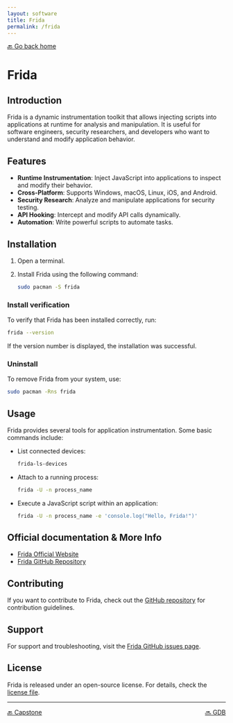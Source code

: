 ```yaml
---
layout: software
title: Frida
permalink: /frida
---
```


[🔙 Go back home](/OwlArchRepo/)

# Frida

## Introduction
Frida is a dynamic instrumentation toolkit that allows injecting scripts into applications at runtime for analysis and manipulation. It is useful for software engineers, security researchers, and developers who want to understand and modify application behavior.

## Features

- **Runtime Instrumentation**: Inject JavaScript into applications to inspect and modify their behavior.
- **Cross-Platform**: Supports Windows, macOS, Linux, iOS, and Android.
- **Security Research**: Analyze and manipulate applications for security testing.
- **API Hooking**: Intercept and modify API calls dynamically.
- **Automation**: Write powerful scripts to automate tasks.

## Installation

1. Open a terminal.
2. Install Frida using the following command:

   ```sh
   sudo pacman -S frida
   ```

### Install verification
To verify that Frida has been installed correctly, run:

   ```sh
   frida --version
   ```

If the version number is displayed, the installation was successful.

### Uninstall
To remove Frida from your system, use:

   ```sh
   sudo pacman -Rns frida
   ```

## Usage

Frida provides several tools for application instrumentation. Some basic commands include:

- List connected devices:

   ```sh
   frida-ls-devices
   ```

- Attach to a running process:

   ```sh
   frida -U -n process_name
   ```

- Execute a JavaScript script within an application:

   ```sh
   frida -U -n process_name -e 'console.log("Hello, Frida!")'
   ```

## Official documentation & More Info
- [Frida Official Website](https://frida.re)
- [Frida GitHub Repository](https://github.com/frida/frida)

## Contributing
If you want to contribute to Frida, check out the [GitHub repository](https://github.com/frida/frida) for contribution guidelines.

## Support
For support and troubleshooting, visit the [Frida GitHub issues page](https://github.com/frida/frida/issues).

## License
Frida is released under an open-source license. For details, check the [license file](https://github.com/frida/frida/blob/master/LICENSE).

---

<div style="display: flex; justify-content: space-between;">
  <a href="capstone">🔙 Capstone</a>
  <a href="gdb">🔜 GDB</a>
</div>